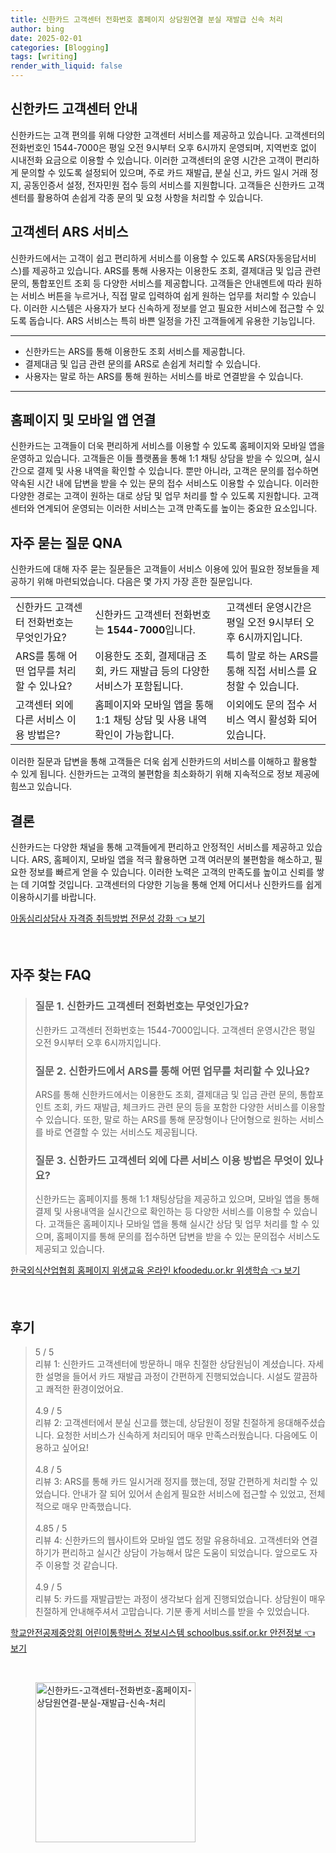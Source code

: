 ```yaml
---
title: 신한카드 고객센터 전화번호 홈페이지 상담원연결 분실 재발급 신속 처리
author: bing
date: 2025-02-01
categories: [Blogging]
tags: [writing]
render_with_liquid: false
---
```



<h2 id='신한카드_고객센터_안내'>신한카드 고객센터 안내</h2>

<p>신한카드는 고객 편의를 위해 다양한 고객센터 서비스를 제공하고 있습니다. 고객센터의 전화번호인 1544-7000은 평일 오전 9시부터 오후 6시까지 운영되며, 지역번호 없이 시내전화 요금으로 이용할 수 있습니다. 이러한 고객센터의 운영 시간은 고객이 편리하게 문의할 수 있도록 설정되어 있으며, 주로 카드 재발급, 분실 신고, 카드 일시 거래 정지, 공동인증서 설정, 전자민원 접수 등의 서비스를 지원합니다. 고객들은 신한카드 고객센터를 활용하여 손쉽게 각종 문의 및 요청 사항을 처리할 수 있습니다.</p>

<h2 id='고객센터_ARS_서비스'>고객센터 ARS 서비스</h2>

<p>신한카드에서는 고객이 쉽고 편리하게 서비스를 이용할 수 있도록 ARS(자동응답서비스)를 제공하고 있습니다. ARS를 통해 사용자는 이용한도 조회, 결제대금 및 입금 관련 문의, 통합포인트 조회 등 다양한 서비스를 제공합니다. 고객들은 안내멘트에 따라 원하는 서비스 버튼을 누르거나, 직접 말로 입력하여 쉽게 원하는 업무를 처리할 수 있습니다. 이러한 시스템은 사용자가 보다 신속하게 정보를 얻고 필요한 서비스에 접근할 수 있도록 돕습니다. ARS 서비스는 특히 바쁜 일정을 가진 고객들에게 유용한 기능입니다.</p>

<hr />

<ul>
    <li>신한카드는 ARS를 통해 이용한도 조회 서비스를 제공합니다.</li>
    <li>결제대금 및 입금 관련 문의를 ARS로 손쉽게 처리할 수 있습니다.</li>
    <li>사용자는 말로 하는 ARS를 통해 원하는 서비스를 바로 연결받을 수 있습니다.</li>
</ul>

<hr />

<h2 id='홈페이지_및_모바일_앱_연결'>홈페이지 및 모바일 앱 연결</h2>

<p>신한카드는 고객들이 더욱 편리하게 서비스를 이용할 수 있도록 홈페이지와 모바일 앱을 운영하고 있습니다. 고객들은 이들 플랫폼을 통해 1:1 채팅 상담을 받을 수 있으며, 실시간으로 결제 및 사용 내역을 확인할 수 있습니다. 뿐만 아니라, 고객은 문의를 접수하면 약속된 시간 내에 답변을 받을 수 있는 문의 접수 서비스도 이용할 수 있습니다. 이러한 다양한 경로는 고객이 원하는 대로 상담 및 업무 처리를 할 수 있도록 지원합니다. 고객센터와 연계되어 운영되는 이러한 서비스는 고객 만족도를 높이는 중요한 요소입니다.</p>

<h2 id='자주_묻는_질문_QNA'>자주 묻는 질문 QNA</h2>

<p>신한카드에 대해 자주 묻는 질문들은 고객들이 서비스 이용에 있어 필요한 정보들을 제공하기 위해 마련되었습니다. 다음은 몇 가지 가장 흔한 질문입니다.</p>

<table>
    <tr>
        <td>신한카드 고객센터 전화번호는 무엇인가요?</td>
        <td>신한카드 고객센터 전화번호는 <b>1544-7000</b>입니다.</td>
        <td>고객센터 운영시간은 평일 오전 9시부터 오후 6시까지입니다.</td>
    </tr>
    <tr>
        <td>ARS를 통해 어떤 업무를 처리할 수 있나요?</td>
        <td>이용한도 조회, 결제대금 조회, 카드 재발급 등의 다양한 서비스가 포함됩니다.</td>
        <td>특히 말로 하는 ARS를 통해 직접 서비스를 요청할 수 있습니다.</td>
    </tr>
    <tr>
        <td>고객센터 외에 다른 서비스 이용 방법은?</td>
        <td>홈페이지와 모바일 앱을 통해 1:1 채팅 상담 및 사용 내역 확인이 가능합니다.</td>
        <td>이외에도 문의 접수 서비스 역시 활성화 되어있습니다.</td>
    </tr>
</table>

<p>이러한 질문과 답변을 통해 고객들은 더욱 쉽게 신한카드의 서비스를 이해하고 활용할 수 있게 됩니다. 신한카드는 고객의 불편함을 최소화하기 위해 지속적으로 정보 제공에 힘쓰고 있습니다.</p>

<h2 id='결론'>결론</h2>

<p>신한카드는 다양한 채널을 통해 고객들에게 편리하고 안정적인 서비스를 제공하고 있습니다. ARS, 홈페이지, 모바일 앱을 적극 활용하면 고객 여러분의 불편함을 해소하고, 필요한 정보를 빠르게 얻을 수 있습니다. 이러한 노력은 고객의 만족도를 높이고 신뢰를 쌓는 데 기여할 것입니다. 고객센터의 다양한 기능을 통해 언제 어디서나 신한카드를 쉽게 이용하시기를 바랍니다.</p>


<p><a class="click-button" title="아동심리상담사 자격증 취득방법 전문성 강화" href="https://afficreate.github.io/posts/%EC%95%84%EB%8F%99%EC%8B%AC%EB%A6%AC%EC%83%81%EB%8B%B4%EC%82%AC-%EC%9E%90%EA%B2%A9%EC%A6%9D-%EC%B7%A8%EB%93%9D%EB%B0%A9%EB%B2%95-%EC%A0%84%EB%AC%B8%EC%84%B1-%EA%B0%95%ED%99%94/" rel="dofollow">아동심리상담사 자격증 취득방법 전문성 강화 👈 보기</a></p><br>
<h2 id='자주_찾는_FAQ'>자주 찾는 FAQ</h2>
<div itemscope="" itemtype="https://schema.org/FAQPage"> 
<blockquote> 
<div itemscope="" itemprop="mainEntity" itemtype="https://schema.org/Question"> 
<h3 itemprop="name">질문 1. 신한카드 고객센터 전화번호는 무엇인가요?</h3> 
<div itemscope="" itemprop="acceptedAnswer" itemtype="https://schema.org/Answer"> 
<span itemprop="text"> 
<p>신한카드 고객센터 전화번호는 1544-7000입니다. 고객센터 운영시간은 평일 오전 9시부터 오후 6시까지입니다.</p> 
</span> 
</div> 
</div> 

<div itemscope="" itemprop="mainEntity" itemtype="https://schema.org/Question"> 
<h3 itemprop="name">질문 2. 신한카드에서 ARS를 통해 어떤 업무를 처리할 수 있나요?</h3> 
<div itemscope="" itemprop="acceptedAnswer" itemtype="https://schema.org/Answer"> 
<span itemprop="text"> 
<p>ARS를 통해 신한카드에서는 이용한도 조회, 결제대금 및 입금 관련 문의, 통합포인트 조회, 카드 재발급, 체크카드 관련 문의 등을 포함한 다양한 서비스를 이용할 수 있습니다. 또한, 말로 하는 ARS를 통해 문장형이나 단어형으로 원하는 서비스를 바로 연결할 수 있는 서비스도 제공됩니다.</p> 
</span> 
</div> 
</div> 

<div itemscope="" itemprop="mainEntity" itemtype="https://schema.org/Question"> 
<h3 itemprop="name">질문 3. 신한카드 고객센터 외에 다른 서비스 이용 방법은 무엇이 있나요?</h3> 
<div itemscope="" itemprop="acceptedAnswer" itemtype="https://schema.org/Answer"> 
<span itemprop="text"> 
<p>신한카드는 홈페이지를 통해 1:1 채팅상담을 제공하고 있으며, 모바일 앱을 통해 결제 및 사용내역을 실시간으로 확인하는 등 다양한 서비스를 이용할 수 있습니다. 고객들은 홈페이지나 모바일 앱을 통해 실시간 상담 및 업무 처리를 할 수 있으며, 홈페이지를 통해 문의를 접수하면 답변을 받을 수 있는 문의접수 서비스도 제공되고 있습니다.</p> 
</span> 
</div> 
</div> 
</blockquote> 
</div>
<p><a class="click-button" title="한국외식산업협회 홈페이지 위생교육 온라인 kfoodedu.or.kr 위생학습" href="https://afficreate.github.io/posts/%ED%95%9C%EA%B5%AD%EC%99%B8%EC%8B%9D%EC%82%B0%EC%97%85%ED%98%91%ED%9A%8C-%ED%99%88%ED%8E%98%EC%9D%B4%EC%A7%80-%EC%9C%84%EC%83%9D%EA%B5%90%EC%9C%A1-%EC%98%A8%EB%9D%BC%EC%9D%B8-kfoodedu.or.kr-%EC%9C%84%EC%83%9D%ED%95%99%EC%8A%B5/" rel="dofollow">한국외식산업협회 홈페이지 위생교육 온라인 kfoodedu.or.kr 위생학습 👈 보기</a></p><br>
<h2 id='후기'>후기</h2>
<div itemscope itemtype="https://schema.org/Product">
  <blockquote>
  <div itemprop="review" itemscope itemtype="https://schema.org/Review">
      <div itemprop="reviewRating" itemscope itemtype="https://schema.org/Rating"> <span itemprop="ratingValue">5</span> / <span itemprop="bestRating">5</span> </div>
      <span itemprop="reviewBody">리뷰 1: 신한카드 고객센터에 방문하니 매우 친절한 상담원님이 계셨습니다. 자세한 설명을 들어서 카드 재발급 과정이 간편하게 진행되었습니다. 시설도 깔끔하고 쾌적한 환경이었어요.</span>
  </div>
  <br>
  <div itemprop="review" itemscope itemtype="https://schema.org/Review">
      <div itemprop="reviewRating" itemscope itemtype="https://schema.org/Rating"> <span itemprop="ratingValue">4.9</span> / <span itemprop="bestRating">5</span> </div>
      <span itemprop="reviewBody">리뷰 2: 고객센터에서 분실 신고를 했는데, 상담원이 정말 친절하게 응대해주셨습니다. 요청한 서비스가 신속하게 처리되어 매우 만족스러웠습니다. 다음에도 이용하고 싶어요!</span>
  </div>
  <br>
  <div itemprop="review" itemscope itemtype="https://schema.org/Review">
      <div itemprop="reviewRating" itemscope itemtype="https://schema.org/Rating"> <span itemprop="ratingValue">4.8</span> / <span itemprop="bestRating">5</span> </div>
      <span itemprop="reviewBody">리뷰 3: ARS를 통해 카드 일시거래 정지를 했는데, 정말 간편하게 처리할 수 있었습니다. 안내가 잘 되어 있어서 손쉽게 필요한 서비스에 접근할 수 있었고, 전체적으로 매우 만족했습니다.</span>
  </div>
  <br>
  <div itemprop="review" itemscope itemtype="https://schema.org/Review">
      <div itemprop="reviewRating" itemscope itemtype="https://schema.org/Rating"> <span itemprop="ratingValue">4.85</span> / <span itemprop="bestRating">5</span> </div>
      <span itemprop="reviewBody">리뷰 4: 신한카드의 웹사이트와 모바일 앱도 정말 유용하네요. 고객센터와 연결하기가 편리하고 실시간 상담이 가능해서 많은 도움이 되었습니다. 앞으로도 자주 이용할 것 같습니다.</span>
  </div>
  <br>
  <div itemprop="review" itemscope itemtype="https://schema.org/Review">
      <div itemprop="reviewRating" itemscope itemtype="https://schema.org/Rating"> <span itemprop="ratingValue">4.9</span> / <span itemprop="bestRating">5</span> </div>
      <span itemprop="reviewBody">리뷰 5: 카드를 재발급받는 과정이 생각보다 쉽게 진행되었습니다. 상담원이 매우 친절하게 안내해주셔서 고맙습니다. 기분 좋게 서비스를 받을 수 있었습니다.</span>
  </div>
  </blockquote>
</div>
<p><a class="click-button" title="학교안전공제중앙회 어린이통학버스 정보시스템 schoolbus.ssif.or.kr 안전정보" href="https://afficreate.github.io/posts/%ED%95%99%EA%B5%90%EC%95%88%EC%A0%84%EA%B3%B5%EC%A0%9C%EC%A4%91%EC%95%99%ED%9A%8C-%EC%96%B4%EB%A6%B0%EC%9D%B4%ED%86%B5%ED%95%99%EB%B2%84%EC%8A%A4-%EC%A0%95%EB%B3%B4%EC%8B%9C%EC%8A%A4%ED%85%9C-schoolbus.ssif.or.kr-%EC%95%88%EC%A0%84%EC%A0%95%EB%B3%B4/" rel="dofollow">학교안전공제중앙회 어린이통학버스 정보시스템 schoolbus.ssif.or.kr 안전정보 👈 보기</a></p><br>
<figure class="image"><img src="https://afficreate.github.io/assets/img/thumbnail/신한카드-고객센터-전화번호-홈페이지-상담원연결-분실-재발급-신속-처리.webp" alt="신한카드-고객센터-전화번호-홈페이지-상담원연결-분실-재발급-신속-처리" width="256" height="256"></figure>